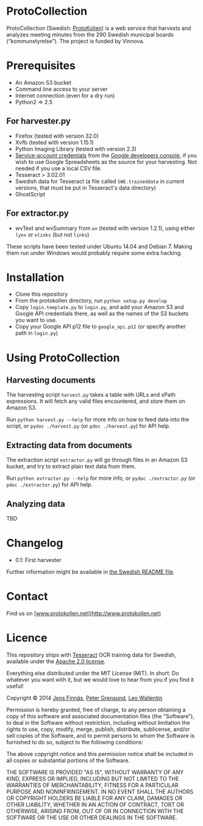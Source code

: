 ProtoCollection
===============

ProtoCollection (Swedish: [ProtoKollen](README.sv.md)) is a web service that harvests and analyzes meeting minutes from the 290 Swedish municipal boards (“kommunstyrelse”). The project is funded by Vinnova.


Prerequisites
=============

 * An Amazon S3 bucket
 * Command line access to your server
 * Internet connection (even for a dry run)
 * Python2 => 2.5

For harvester.py
----------------
 * Firefox (tested with version 32.0)
 * Xvfb (tested with version 1.15.1)
 * Python Imaging Library (tested with version 2.3)
 * [Service-account credentials](https://developers.google.com/console/help/new/#serviceaccounts) from the [Google developers console](https://console.developers.google.com/), if you wish to use Google Spreadsheets as the source for your harvesting. Not needed if you use a local CSV file.
 * Tesseract > 3.02.01
 * Swedish data for Tesseract (a file called `SWE.traineddata` in current versions, that must be put in Tesseract's data directory)
 * GhostScript

For extractor.py
----------------
 * wvText and wvSummary from `wv` (tested with version 1.2.1),
   using either `lynx` or `elinks` (but not `links`)

These scripts have been tested under Ubuntu 14.04 and Debian 7. Making them run under Windows would probably require some extra hacking.
 

Installation
============

 * Clone this repository
 * From the protokollen directory, run `python setup.py develop`
 * Copy `login.template.py` to `login.py`, and add your Amazon S3 and Google API credentials there,
   as well as the names of the S3 buckets you want to use.
 * Copy your Google API p12 file to `google_api.p12` (or specify another path in `login.py`)


Using ProtoCollection
=====================

Harvesting documents
---------------------
The harvesting script `harvest.py` takes a table with URLs and xPath expressions. It will fetch any valid files encountered, and store them on Amazon S3.

Run `python harvest.py --help` for more info on how to feed data into the script, or `pydoc ./harvest.py` (or `pdoc ./harvest.py`) for API help.

Extracting data from documents
------------------------------
The extraction script `extractor.py` will go through files in an Amazon S3 bucket, and try to extract plain text data from them.

Run `python extractor.py --help` for more info, or `pydoc ./extractor.py` (or `pdoc ./extractor.py`) for API help.

Analyzing data
--------------
TBD


Changelog
=========

 * 0.1: First harvester

Further information might be available in [the Swedish README file](README.sv.md).


Contact
=======
Find us on [www.protokollen.net](http://www.protokollen.net)


Licence
=======
This repository ships with [Tesseract](https://code.google.com/p/tesseract-ocr/) OCR training data for Swedish,
available under the [Apache 2.0 license](http://www.apache.org/licenses/LICENSE-2.0).

Everything else distributed under the MIT License (MIT).
In short: Do whatever you want with it,
but we would love to hear from you if you find it useful!

Copyright © 2014 [Jens Finnäs](https://twitter.com/jensfinnas), [Peter Grensund](https://twitter.com/grensund), [Leo Wallentin](http://leowallentin.se/leo/en)

Permission is hereby granted, free of charge, to any person obtaining a copy
of this software and associated documentation files (the "Software"), to deal
in the Software without restriction, including without limitation the rights
to use, copy, modify, merge, publish, distribute, sublicense, and/or sell
copies of the Software, and to permit persons to whom the Software is
furnished to do so, subject to the following conditions:

The above copyright notice and this permission notice shall be included in
all copies or substantial portions of the Software.

THE SOFTWARE IS PROVIDED "AS IS", WITHOUT WARRANTY OF ANY KIND, EXPRESS OR
IMPLIED, INCLUDING BUT NOT LIMITED TO THE WARRANTIES OF MERCHANTABILITY,
FITNESS FOR A PARTICULAR PURPOSE AND NONINFRINGEMENT. IN NO EVENT SHALL THE
AUTHORS OR COPYRIGHT HOLDERS BE LIABLE FOR ANY CLAIM, DAMAGES OR OTHER
LIABILITY, WHETHER IN AN ACTION OF CONTRACT, TORT OR OTHERWISE, ARISING FROM,
OUT OF OR IN CONNECTION WITH THE SOFTWARE OR THE USE OR OTHER DEALINGS IN
THE SOFTWARE.